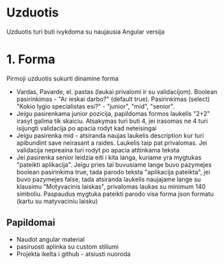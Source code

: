 # Uzduotis

Uzduotis turi buti ivykdoma su naujausia Angular versija

# 1. Forma

Pirmoji uzduotis sukurti dinamine forma

- Vardas, Pavarde, el. pastas (laukai privalomi ir su validacijom). Boolean pasirinkimas - "Ar ieskai darbo?" (default true). Pasirinkimas (select) "Kokio lygio specialistas esi?" - "junior", "mid", "senior".
- Jeigu pasirenkama junior pozicija, papildomas formos laukelis "2+2" irasyt galima tik skaiciu. Atsakymas turi buti 4, jei irasomas ne 4 turi isijungti validacija po apacia rodyt kad neteisingai
- Jeigu pasirenka mid - atsiranda naujas laukelis description kur turi apibundint save neirasant a raides. Laukelis taip pat privalomas. Jei validacija nepreaina turi rodyt po apacia atitinkama teksta
- Jei pasirenka senior leidzia eiti i kita langa, kuriame yra mygtukas "pateikti aplikacija". Jeigu pries tai buvusiame lange buvo pazymejes boolean pasirinkima true, tada parodo teksta "aplikacija pateikta", jei buvo pazymejes false, tada atsiranda laukelis naujajame lange su klausimu "Motyvacinis laiskas", privalomas laukas su minimum 140 simboliu. Paspaudus mygtuka pateikti parodo visa forma json formatu (kartu su matyvaciniu laisku)

## Papildomai

- Naudot angular material
- pasiruosti aplinka su custom stiliumi
- Projekta ikelta i github - atsiusti nuoroda
